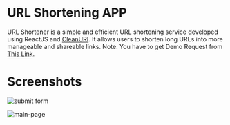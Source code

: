 # URL Shortening APP

URL Shortener is a simple and efficient URL shortening service developed using ReactJS and [CleanURI](https://cleanuri.com/). It allows users to shorten long URLs into more manageable and shareable links.
Note: You have to get Demo Request from [This Link](https://cors-anywhere.herokuapp.com/corsdemo).

# Screenshots
![submit form](https://github.com/fariidlotfi/fm-url-shorter/assets/138003177/ff89c714-4753-4444-b1b3-bc65c60cb058)

![main-page](https://github.com/fariidlotfi/fm-url-shorter/assets/138003177/8fff00b4-3bd8-4546-a477-440f352f9111)
